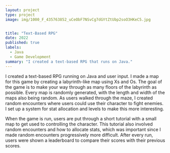 ```yaml
---
layout: project
type: project
image: img/1000_F_435763852_uCeObF7NSvCg7dGYtZtUbp2soO3HKeC5.jpg


title: "Text-Based RPG"
date: 2022
published: true
labels:
  - Java
  - Game Development
summary: "I created a text-based RPG that runs on Java."
---
```


I created a text-based RPG running on Java and user input. I made a map for this game by creating a labyrinth-like map using Xs and Os. The goal of the game is to make your way through as many floors of the labyrinth as possible. Every map is randomly generated, with the length and width of the maps also being random. As users walked through the maze, I created random encounters where users could use their character to fight enemies. I set up a system for stat allocation and levels to make this more interesting.

When the game is run, users are put through a short tutorial with a small map to get used to controlling the character. This tutorial also involved random encounters and how to allocate stats, which was important since I made random encounters progressively more difficult. After every run, users were shown a leaderboard to compare their scores with their previous scores.
